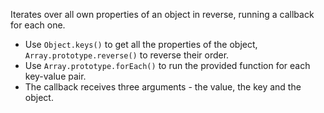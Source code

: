 Iterates over all own properties of an object in reverse, running a callback for each one.

- Use `Object.keys()` to get all the properties of the object, `Array.prototype.reverse()` to reverse their order.
- Use `Array.prototype.forEach()` to run the provided function for each key-value pair.
- The callback receives three arguments - the value, the key and the object.